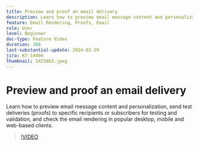 ```yaml
---
title: Preview and proof an email delivery
description: Learn how to preview email message content and personalization, send test deliveries (proofs) to specific recipients or subscribers for testing and validation, and check the email rendering in popular desktop, mobile and web-based clients.
feature: Email Rendering, Proofs, Email
role: User
level: Beginner
doc-type: Feature Video
duration: 386
last-substantial-update: 2024-02-29
jira: KT-14404
thumbnail: 3425862.jpeg
---
```


# Preview and proof an email delivery

Learn how to preview email message content and personalization, send test deliveries (proofs) to specific recipients or subscribers for testing and validation, and check the email rendering in popular desktop, mobile and web-based clients.

>[!VIDEO](https://video.tv.adobe.com/v/3425862/?learn=on)
